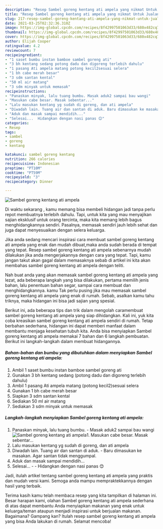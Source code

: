 ```yaml
---
description: "Resep Sambel goreng kentang ati ampela yang nikmat Untuk Jualan"
title: "Resep Sambel goreng kentang ati ampela yang nikmat Untuk Jualan"
slug: 217-resep-sambel-goreng-kentang-ati-ampela-yang-nikmat-untuk-jualan
date: 2021-03-25T02:32:36.310Z
image: https://img-global.cpcdn.com/recipes/8f42997501063d33/680x482cq70/sambel-goreng-kentang-ati-ampela-foto-resep-utama.jpg
thumbnail: https://img-global.cpcdn.com/recipes/8f42997501063d33/680x482cq70/sambel-goreng-kentang-ati-ampela-foto-resep-utama.jpg
cover: https://img-global.cpcdn.com/recipes/8f42997501063d33/680x482cq70/sambel-goreng-kentang-ati-ampela-foto-resep-utama.jpg
author: Elijah Cooper
ratingvalue: 4.2
reviewcount: 7
recipeingredient:
- "1 saset bumbu instan bamboe sambel goreng ati"
- "3 bh kentang sedang potong dadu dan digoreng terlebih dahulu"
- "1 pasang Ati ampela matang potong kecil2sesuai selera"
- "1 bh cabe merah besar"
- "3 sdm santan kental"
- "50 ml air matang"
- "3 sdm minyak untuk memasak"
recipeinstructions:
- "Panaskan minyak, lalu tuang bumbu. Masak aduk2 sampai bau wangi"
- "Masukan cabe besar. Masak sebentar..."
- "Lalu masukan kentang yg sudah di goreng, dan ati ampela"
- "Diwadah lain. Tuang air dan santan di aduk. Baru dimasukan ke masakan. Agar santan tidak menggumpal."
- "Aduk dan masak sampai mendidih..."
- "Selesai...  Hidangkan dengan nasi panas 😊"
categories:
- Resep
tags:
- sambel
- goreng
- kentang

katakunci: sambel goreng kentang 
nutrition: 266 calories
recipecuisine: Indonesian
preptime: "PT10M"
cooktime: "PT59M"
recipeyield: "3"
recipecategory: Dinner

---
```



![Sambel goreng kentang ati ampela](https://img-global.cpcdn.com/recipes/8f42997501063d33/680x482cq70/sambel-goreng-kentang-ati-ampela-foto-resep-utama.jpg)

Di waktu  sekarang , kamu memang bisa membeli hidangan jadi tanpa perlu repot membuatnya terlebih dahulu. Tapi, untuk kita yang mau menyajikan sajian eksklusif untuk orang tercinta, maka kita memang lebih bagus menghidangkannya sendiri. Pasalnya, memasak sendiri jauh lebih sehat dan juga dapat menyesuaikan dengan selera keluarga.

Jika anda sedang mencari inspirasi cara membuat sambel goreng kentang ati ampela yang enak dan mudah dibuat,maka anda sudah berada di tempat yang tepat. Resep sambel goreng kentang ati ampela  sebenarnya mudah dilakukan jika anda mengerjakannya dengan cara yang tepat. Tapi, kamu jangan takut akan gagal dalam memasaknya 
sebab di artikel ini kita akan membahas sambel goreng kentang ati ampela dengan teliti.  



Nah buat anda yang akan memasak sambel goreng kentang ati ampela yang lezat, ada beberapa langkah yang bisa dilakukan, pertama memilih jenis bahan, lalu penentuan bahan segar, sampai cara membuat dan menghidangkannya. kamu Tak perlu pusing jika mau memasak sambel goreng kentang ati ampela yang enak di rumah. Sebab, asalkan kamu  tahu triknya, maka hidangan ini bisa jadi sajian yang spesial.

Berikut ini, ada beberapa tips dan trik dalam mengolah caramembuat sambel goreng kentang ati ampela yang siap dihidangkan. Kali ini, yuk kita coba kreasikan sambel goreng kentang ati ampela sendiri di rumah. Tetap berbahan sederhana, hidangan ini dapat memberi manfaat dalam membantu menjaga kesehatan tubuh kita. Anda bisa menyiapkan Sambel goreng kentang ati ampela memakai 7 bahan dan 6 langkah pembuatan. Berikut ini langkah-langkah dalam membuat hidangannya.

<!--inarticleads1-->

##### Bahan-bahan dan bumbu yang dibutuhkan dalam menyiapkan Sambel goreng kentang ati ampela:

1. Ambil 1 saset bumbu instan bamboe sambel goreng ati
1. Gunakan 3 bh kentang sedang (potong dadu dan digoreng terlebih dahulu)
1. Ambil 1 pasang Ati ampela matang (potong kecil2)sesuai selera
1. Gunakan 1 bh cabe merah besar
1. Siapkan 3 sdm santan kental
1. Sediakan 50 ml air matang
1. Sediakan 3 sdm minyak untuk memasak




<!--inarticleads2-->

##### Langkah-langkah menyiapkan Sambel goreng kentang ati ampela:

1. Panaskan minyak, lalu tuang bumbu. - Masak aduk2 sampai bau wangi
<img src="https://img-global.cpcdn.com/steps/0c6226c3318b3252/160x128cq70/sambel-goreng-kentang-ati-ampela-langkah-memasak-1-foto.jpg" alt="Sambel goreng kentang ati ampela">1. Masukan cabe besar. Masak sebentar...
1. Lalu masukan kentang yg sudah di goreng, dan ati ampela
1. Diwadah lain. Tuang air dan santan di aduk. - Baru dimasukan ke masakan. Agar santan tidak menggumpal.
1. Aduk dan masak sampai mendidih...
1. Selesai... -  - Hidangkan dengan nasi panas 😊




Jadi, itulah artikel tentang  sambel goreng kentang ati ampela  yang praktis dan mudah versi kami. Semoga anda mampu mempraktekkannya dengan hasil yang terbaik. 

Terima kasih kamu telah membaca resep yang kita tampilkan di halaman ini. Besar harapan kami, olahan  Sambel goreng kentang ati ampela sederhana di atas dapat membantu Anda menyiapkan makanan yang enak untuk keluarga/teman ataupun menjadi inspirasi untuk berjualan makanan. Bagaimana? Gampang kan? Itulah resep sambel goreng kentang ati ampela yang bisa Anda lakukan di rumah. Selamat mencoba!

